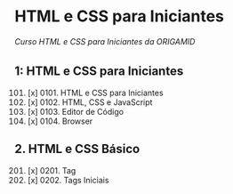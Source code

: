 # HTML e CSS para Iniciantes

###### Curso HTML e CSS para Iniciantes da ORIGAMID

## 1: HTML e CSS para Iniciantes

0101.  [x] 0101.  HTML e CSS para Iniciantes
0102.  [x] 0102.  HTML, CSS e JavaScript
0103.  [x] 0103.  Editor de Código
0104.  [x] 0104. Browser

## 2. HTML e CSS Básico

0201. [x] 0201. Tag
0202. [x] 0202. Tags Iniciais

